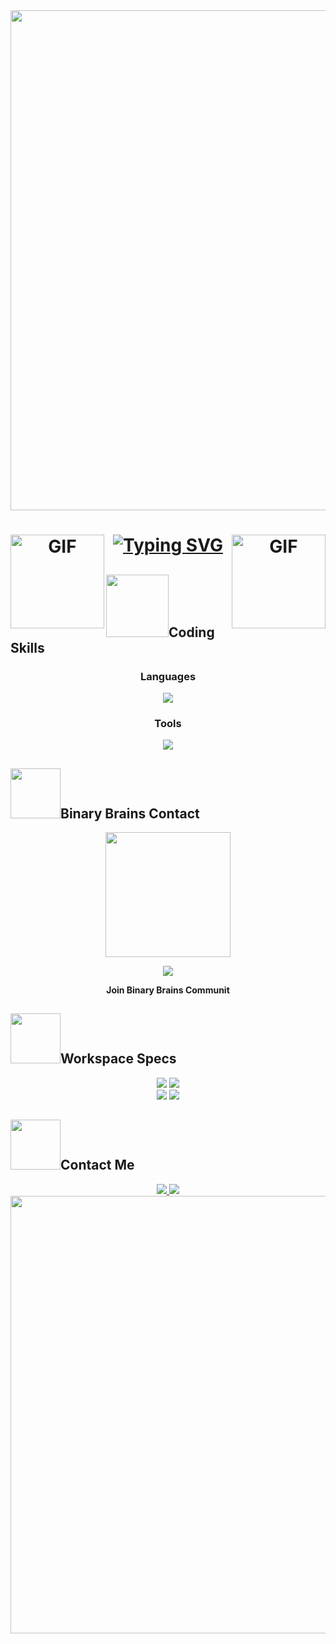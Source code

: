 <div align="center">
    <picture align="center"><img src="https://i.pinimg.com/originals/c5/00/fe/c500fe8949dd3089ebdca8c749b61fdb.png" width= 800px></picture>
</div>
<h1 align="center">
    <a href="https://git.io/typing-svg">
        <img src="https://readme-typing-svg.demolab.com?font=Fira+Code&duration=2000&pause=800&color=7E03FF&center=true&vCenter=true&multiline=true&random=false&width=500&height=200&lines=%C2%A1Hi+(o%EF%BE%9Fv%EF%BE%9F)%E3%83%8E!;%F0%9F%94%B0Im+Cruz%F0%9F%94%B0;%F0%9F%92%BBI+am+a+computer+science+student%F0%9F%92%BB" alt="Typing SVG" />
    <a target="_blank" align="center">
  <img align="right"  height="150" width="150" alt="GIF" src="https://media.giphy.com/media/e7QR56Mun2vA4Fp0nI/giphy.gif">
</a>
     <a target="_blank" align="center">
  <img align="left"  height="150" width="150" alt="GIF" src="https://media.giphy.com/media/v1.Y2lkPTc5MGI3NjExbm5hYWtmdDVjbzdteTBldXo0ZWN0amxvcHRhNnZqZWV0bDB2Y2Y5ayZlcD12MV9pbnRlcm5hbF9naWZfYnlfaWQmY3Q9cw/4HvglAWtvzQGaEyLj9/giphy.gif">
</a> 
</a>
</h1>


## <picture><img  src = "https://media.giphy.com/media/YFCpKvyrKaSfTiQosh/giphy.gif" width = 100px></picture>Coding Skills
<div align="center">
    <div align="center">
    <h3>Languages</h3>
  <a href="https://skillicons.dev">
    <img src="https://skillicons.dev/icons?i=cpp,c,html" />
  </a>
    </div>
        <div align="center">
    <h3>Tools</h3>
  <a href="https://skillicons.dev">
    <img src="https://skillicons.dev/icons?i=vscode" />
  </a>
    </div>
</div>

## <picture><img src="https://cdna.artstation.com/p/assets/images/images/014/924/928/original/eric-murray-flyingbrain5.gif?1546307610" width= 80px></picture>Binary Brains Contact
<div align="center">
<p >
  <a href="https://discord.gg/bHujnD75">
    <img src="https://scontent.fmex23-1.fna.fbcdn.net/v/t39.30808-6/344576671_972447420784783_4444963034629506388_n.jpg?_nc_cat=101&ccb=1-7&_nc_sid=5f2048&_nc_ohc=oTANW3TENFMAX8VXG6k&_nc_ht=scontent.fmex23-1.fna&oh=00_AfB265sCTDuuBAs5vffne1cV5qocOL-gAQ2ZdnoWwsU6_A&oe=653D5AF2"weight=200px height=200px  />
   <div>
   <a href="https://discord.gg/bHujnD75">
    <img src="https://skillicons.dev/icons?i=discord"/>
    </a>
        <p > <strong> Join Binary Brains Communit </strong> </p>
    </div>
  </p>
  </a>
</div>

## <picture><img src="https://i.pinimg.com/originals/4f/d0/c0/4fd0c049c173c9beb5a0101a84deb6f9.gif" width= 80px></picture>Workspace Specs
<div align="center">
    <img src="https://img.shields.io/badge/AMD-Ryzen_5_5600X-ED1C24?style=for-the-badge&logo=amd&logoColor=white"/>
    <img src="https://img.shields.io/badge/AMD-Radeon_RX_6600-ED1C24?style=for-the-badge&logo=amd&logoColor=white"/>
        <div align="bottom">
        <img src="https://img.shields.io/badge/Windows11-ASUS_TUF_GAMING_WIFI_II-0078D6?style=for-the-badge&logo=windows&logoColor=white"/>
        <img src="https://img.shields.io/badge/Kingston-BEAST_16_RAM-0078D6?style=for-the-badge&logo=windows&logoColor=white"/>
        </div>  
</div>

## <picture><img src="https://media.giphy.com/media/4Z95uhPpDHmOsjifx8/giphy.gif" width= 80px></picture>Contact Me
<div align="center">
    <a href="https://www.instagram.com/lapanteramora___/" />
    <img src="https://img.shields.io/badge/Instagram-E4405F?style=for-the-badge&logo=instagram&logoColor=white"/>
            <a href="https://www.facebook.com/profile.php?id=100074619822824"/>
                <img src="https://img.shields.io/badge/Facebook-1877F2?style=for-the-badge&logo=facebook&logoColor=white"/>
</div>
<div align="center">
    <img   width= 700px src="https://clipart-library.com/images_k/marigolds-transparent/marigolds-transparent-10.png"/>
</div>
